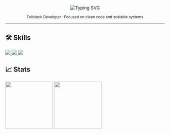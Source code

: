 <!-- Minimalist GitHub README -->

<p align="center">
  <img src="https://readme-typing-svg.herokuapp.com?font=Fira+Code&size=24&pause=1000&color=FFFFFF&center=true&vCenter=true&width=435&lines=Hi+there,+I'm+Richard;Fullstack+Developer;Welcome+to+my+GitHub!" alt="Typing SVG" />
</p>

<p align="center">
  <sub>Fullstack Developer · Focused on clean code and scalable systems </sub>
</p>

---

## 🛠️ Skills
  <a href="https://skillicons.dev">
    <img src="https://skillicons.dev/icons?i=py,elixir,ts,js,bootstrap,vite,azure,react,html,css,npm,vue" />
    <img src="https://skillicons.dev/icons?i=nodejs,mongodb,linux,bash,ae,sass,figma,vscode,vscodium,notion,obsidian,docker" />
    <img src="https://skillicons.dev/icons?i=babel,bun,git,gulp,htmx,kali,mysql,vercel,wordpress,postgres,postman,sublime" />
  </a>

## 📈 Stats
  <div align="left">
  <img src="https://github-readme-stats.vercel.app/api?username=Vyzer9&show_icons=true&theme=tokyonight&hide=issues" height="150"/>
  <img src="https://github-readme-stats.vercel.app/api/top-langs/?username=Vyzer9&layout=compact&theme=tokyonight" height="150"/>
  </div>

